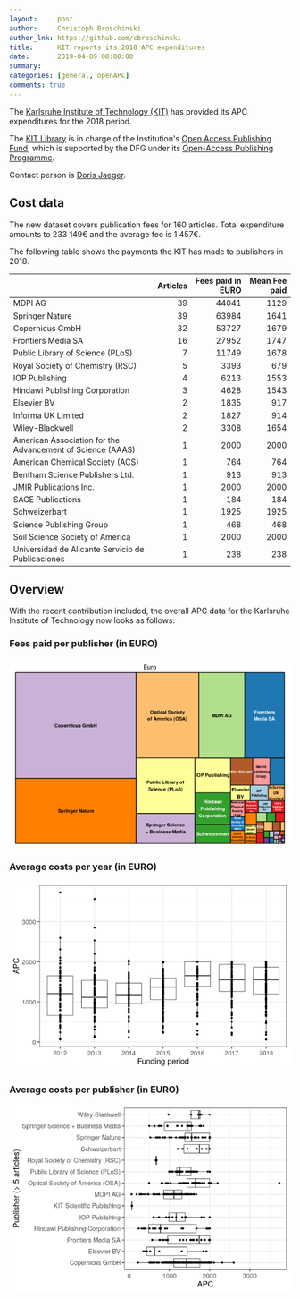 ```yaml
---
layout:     post
author:     Christoph Broschinski
author_lnk: https://github.com/cbroschinski
title:      KIT reports its 2018 APC expenditures
date:       2019-04-09 08:00:00
summary:    
categories: [general, openAPC]
comments: true
---
```





The [Karlsruhe Institute of Technology (KIT)](http://www.kit.edu/english/) has provided its APC expenditures for the 2018 period.

The [KIT Library](http://www.bibliothek.kit.edu/cms/english/) is in charge of the Institution's [Open Access Publishing Fund](http://www.bibliothek.kit.edu/cms/english/kit-publication-fund.php), which is supported by the DFG under its [Open-Access Publishing Programme](http://www.dfg.de/en/research_funding/programmes/infrastructure/lis/funding_opportunities/open_access/).

Contact person is [Doris Jaeger](https://www.bibliothek.kit.edu/cms/mitarbeiter_1399.php).

## Cost data



The new dataset covers publication fees for 160 articles. Total expenditure amounts to 233 149€ and the average fee is 1 457€.

The following table shows the payments the KIT has made to publishers in 2018.


|                                                           | Articles| Fees paid in EURO| Mean Fee paid|
|:----------------------------------------------------------|--------:|-----------------:|-------------:|
|MDPI AG                                                    |       39|             44041|          1129|
|Springer Nature                                            |       39|             63984|          1641|
|Copernicus GmbH                                            |       32|             53727|          1679|
|Frontiers Media SA                                         |       16|             27952|          1747|
|Public Library of Science (PLoS)                           |        7|             11749|          1678|
|Royal Society of Chemistry (RSC)                           |        5|              3393|           679|
|IOP Publishing                                             |        4|              6213|          1553|
|Hindawi Publishing Corporation                             |        3|              4628|          1543|
|Elsevier BV                                                |        2|              1835|           917|
|Informa UK Limited                                         |        2|              1827|           914|
|Wiley-Blackwell                                            |        2|              3308|          1654|
|American Association for the Advancement of Science (AAAS) |        1|              2000|          2000|
|American Chemical Society (ACS)                            |        1|               764|           764|
|Bentham Science Publishers Ltd.                            |        1|               913|           913|
|JMIR Publications Inc.                                     |        1|              2000|          2000|
|SAGE Publications                                          |        1|               184|           184|
|Schweizerbart                                              |        1|              1925|          1925|
|Science Publishing Group                                   |        1|               468|           468|
|Soil Science Society of America                            |        1|              2000|          2000|
|Universidad de Alicante Servicio de Publicaciones          |        1|               238|           238|

## Overview

With the recent contribution included, the overall APC data for the Karlsruhe Institute of Technology now looks as follows:

### Fees paid per publisher (in EURO)

![plot of chunk tree_kit_2019_04_09_full](/figure/tree_kit_2019_04_09_full-1.png)

###  Average costs per year (in EURO)

![plot of chunk box_kit_2019_04_09_year_full](/figure/box_kit_2019_04_09_year_full-1.png)

###  Average costs per publisher (in EURO)

![plot of chunk box_kit_2019_04_09_publisher_full](/figure/box_kit_2019_04_09_publisher_full-1.png)
